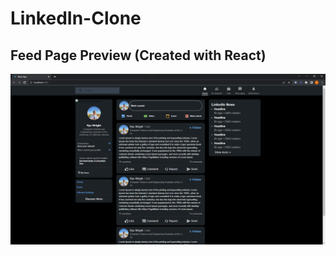 # LinkedIn-Clone

## Feed Page Preview (Created with React)
![alt text](https://github.com/ryowright/LinkedIn-Clone/blob/main/readme/images/LinkedIn%20Clone%20Feed%20Page.png)
